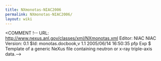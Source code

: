 ```yaml
---
title: NXmonotas-NIAC2006
permalink: NXmonotas-NIAC2006/
layout: wiki
---
```


<COMMENT !--
 URL:     http://www.nexus.anl.gov/classes/xml/NXmonotas.xml
 Editor:  NIAC
 NIAC Version: 0.1
 $Id: monotas.docbook,v 1.1 2005/06/14 16:50:35 pfp Exp $
 Template of a generic NeXus file containing neutron or x-ray triple-axis data.-->

<NXentry name="{Name of entry}">

<title />
` `<definition URL="http://www.nexus.anl.gov/instruments/xml/NXmonotas.xml"
      version="1.0">  
`   NXmonotas`  
` `</definition>  
` `<start_time />

` `<NXsample name="sample">  
`   `<name />  
`   `<unit_cell />  
`   `<orientation_matrix />  
`   `<sample_orientation />  
`   `<plane_vector_0 type="NX_FLOAT32[3]">  
`     {Reciprocal space vector of primary reflection in the scattering plane}`  
`   `</plane_vector_0>  
`   `<plane_vector_1 type="NX_FLOAT32[3]">  
`     {Reciprocal space vector of secondary reflection in the scattering plane}`  
`   `</plane_vector_1>  
`   `<polar_angle units="degree" type="NX_FLOAT32[:,np]">  
`     {Polar angle of the sample with respect to the beam incident on the monochromator}`  
`   `</polar_angle>  
`   `<azimuthal_angle units="degree" type="NX_FLOAT32">  
`     {Azimuthal angle of the sample with respect to the beam incident on the`  
`     monochromator}`  
`   `</azimuthal_angle>  
`   `<rotation_angle units="degree" type="NX_FLOAT32[:,np]">  
`     {Rotation angle of the sample}`  
`   `</rotation_angle>  
`   `<Q type="NX_Float32[nd,np]">  
`    {Magnitude of momemtum transfer vector}?`  
`    `</Q>  
`   `<Qh type="NX_FLOAT32[nd,np]">  
`     {Reciprocal space component of scan}?`  
`   `</Qh>  
`   `<Qk type="NX_FLOAT32[nd,np]">  
`     {Reciprocal space component of scan}?`  
`   `</Qk>  
`   `<Ql type="NX_FLOAT32[nd,np]">  
`     {Reciprocal space component of scan}?`  
`   `</Ql>  
`   `<energy_transfer units="meV" type="NX_FLOAT32[nd,np]">  
`     {Energy transfer of scan}`  
`   `</energy_transfer>  
` `</NXsample>

` `<NXinstrument name="{Name of instrument}">

`   `<NXcollimator name="premonochromator_collimator">`?`  
`     `<type />  
`     `<soller_angle />  
`   `</NXcollimator>  
`   `<NXfilter name="premonochromator_filter">`?`  
`     `<description />  
`   `</NXfilter>  
`   `<NXcrystal name="monochromator">  
`     `<type />  
`     `<energy units="meV" type="NX_FLOAT32[np]">  
`       {Optimum diffracted energy}`  
`     `</energy>  
`     `<d_spacing units="Angstrom" type="NX_FLOAT32">  
`       {The planar spacing of the nominal reflection}`  
`     `</d_spacing>  
`     `<rotation_angle units="degree" type="NX_FLOAT32[np]">  
`       {Rotation angle of the monochromator}`  
`     `</rotation_angle>  
`   `</NXcrystal>  
`   `<NXcollimator name="presample_collimator">`?`</NXcollimator>  
`   `<NXfilter name="presample_filter">`?`</NXfilter>  
`   `<NXcollimator name="preanalyzer_collimator">`?`</NXcollimator>  
`   `<NXfilter name="preanalyzer_filter">`?`</NXfilter>  
`   `<NXcrystal name="analyzer">  
`     `<type />  
`     `<energy type="NX_FLOAT32[nd,np]" />  
`       {Optimum diffracted energy for each analyzer}`  
`     `</energy>  
`     `<d_spacing />  
`     `<rotation_angle type="NX_FLOAT32[nd,np]" />  
`   `</NXcrystal>  
`   `<NXcollimator name="predetector_collimator">`?`</NXcollimator>  
`   `<NXdetector name="detector">  
`     `<counts signal="1" axes="energy_transfer|Qh|Qk|Ql" type="NX_INT32[:]">  
`       {Integer counts}`  
`     `</counts>  
`     `<polar_angle units="degree" type="NX_FLOAT32[:]">  
`       {Polar angle of the detector with respect to the beam incident on the`  
`       monochromator}`  
`     `</polar_angle>  
`     `<azimuthal_angle units="degree" type="NX_FLOAT32">  
`       {Azimuthal angle of the detector with respect to the beam incident on`  
`       the analyzer}`  
`     `</azimuthal_angle>  
`   `</NXdetector>

` `</NXinstrument>

` `<NXmonitor name="monitor">  
`   `<mode />  
`   `<preset />  
`   `<data />  
` `</NXmonitor>

` `<NXdata name="data">  
`   `<Qh NAPIlink="NXentry/NXsample/Qh" />  
`   `<Qk NAPIlink="NXentry/NXsample/Qk" />  
`   `<Ql NAPIlink="NXentry/NXsample/Ql" />  
`   `<energy_transfer NAPIlink="NXentry/NXsample/energy_transfer" />  
`   `<counts NAPIlink="NXentry/NXinstrument/detector/counts" />  
`   `<energy NAPIlink="NXentry/NXinstrument/analyzer/energy" />  
` `</NXdata>

</NXentry>
